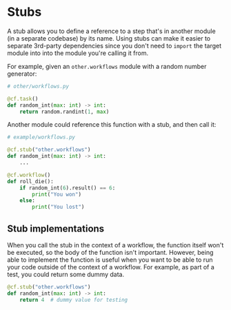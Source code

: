 # Stubs

A stub allows you to define a reference to a step that's in another module (in a separate codebase) by its name. Using stubs can make it easier to separate 3rd-party dependencies since you don't need to `import` the target module into into the module you're calling it from.

For example, given an `other.workflows` module with a random number generator:

```python
# other/workflows.py

@cf.task()
def random_int(max: int) -> int:
    return random.randint(1, max)
```

Another module could reference this function with a stub, and then call it:

```python
# example/workflows.py

@cf.stub("other.workflows")
def random_int(max: int) -> int:
    ...

@cf.workflow()
def roll_die():
    if random_int(6).result() == 6:
        print("You won")
    else:
        print("You lost")
```

## Stub implementations

When you call the stub in the context of a workflow, the function itself won't be executed, so the body of the function isn't important. However, being able to implement the function is useful when you want to be able to run your code outside of the context of a workflow. For example, as part of a test, you could return some dummy data.

```python
@cf.stub("other.workflows")
def random_int(max: int) -> int:
    return 4  # dummy value for testing
```
